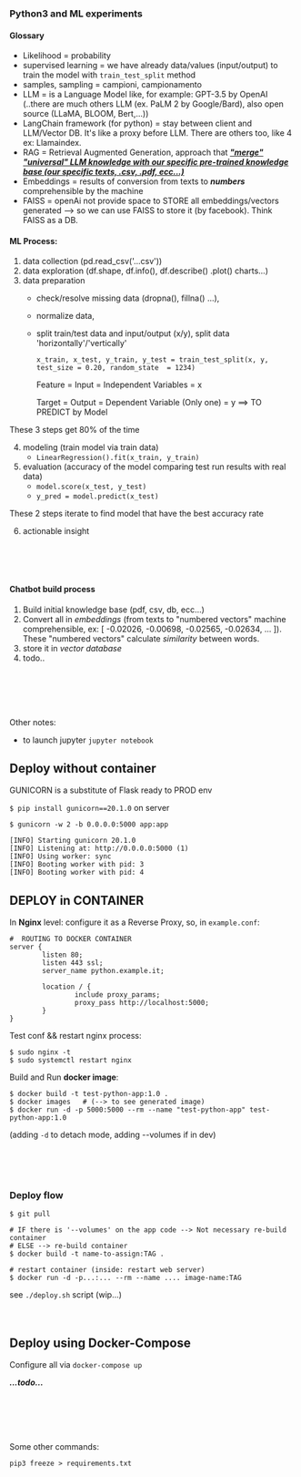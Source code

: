 ### Python3 and ML experiments

#### Glossary
- Likelihood = probability
- supervised learning = we have already data/values (input/output) to train the model with `train_test_split` method
- samples, sampling = campioni, campionamento
- LLM = is a Language Model like, for example: GPT-3.5 by OpenAI (..there are much others LLM (ex. PaLM 2 by Google/Bard), also open source (LLaMA, BLOOM, Bert,...))
- LangChain framework (for python) = stay between client and LLM/Vector DB. It's like a proxy before LLM. There are others too, like 4 ex: Llamaindex.
- RAG = Retrieval Augmented Generation, approach that <ins>***"merge" "universal" LLM knowledge with our specific pre-trained knowledge base (our specific texts, .csv, .pdf, ecc...)***</ins>
- Embeddings = results of conversion from texts to ***numbers*** comprehensible by the machine
- FAISS = openAi not provide space to STORE all embeddings/vectors generated --> so we can use FAISS to store it (by facebook). Think FAISS as a DB.



#### ML Process:

1. data collection (pd.read_csv('...csv'))
2. data exploration (df.shape, df.info(), df.describe() .plot() charts...)
3. data preparation 
   - check/resolve missing data (dropna(), fillna() ...), 
   - normalize data,
   - split train/test data and input/output (x/y), split data 'horizontally'/'vertically'

     `x_train, x_test, y_train, y_test = train_test_split(x, y, test_size = 0.20, random_state  = 1234)`

     Feature = Input = Independent Variables = x
     
     Target = Output = Dependent Variable (Only one) = y  ==> TO PREDICT by Model

These 3 steps get 80% of the time

4. modeling (train model via train data)
   - `LinearRegression().fit(x_train, y_train)`
5. evaluation (accuracy of the model comparing test run results with real data)
   - `model.score(x_test, y_test)`
   - `y_pred = model.predict(x_test)`

These 2 steps iterate to find model that have the best accuracy rate

6. actionable insight

<br><br><br>

#### Chatbot build process
1. Build initial knowledge base (pdf, csv, db, ecc...)
1. Convert all in *embeddings* (from texts to "numbered vectors" machine comprehensible, ex: [ -0.02026, -0.00698, -0.02565, -0.02634, ... ]).
    These "numbered vectors" calculate *similarity* between words.
1. store it in *vector database*
1. todo..


<br><br><br><br>


Other notes:
- to launch jupyter `jupyter notebook`




## Deploy without container
GUNICORN is a substitute of Flask ready to PROD env

`$ pip install gunicorn==20.1.0`  on server


```
$ gunicorn -w 2 -b 0.0.0.0:5000 app:app

[INFO] Starting gunicorn 20.1.0
[INFO] Listening at: http://0.0.0.0:5000 (1)
[INFO] Using worker: sync
[INFO] Booting worker with pid: 3
[INFO] Booting worker with pid: 4
```

## DEPLOY in CONTAINER

In **Nginx** level: configure it as a Reverse Proxy, so, in `example.conf`:
```
#  ROUTING TO DOCKER CONTAINER
server {
        listen 80;
        listen 443 ssl;
        server_name python.example.it;
        
        location / {
                include proxy_params;
                proxy_pass http://localhost:5000;
        }
}
```

Test conf && restart nginx process: 
```
$ sudo nginx -t 
$ sudo systemctl restart nginx
```

Build and Run **docker image**:
```
$ docker build -t test-python-app:1.0 .
$ docker images   # (--> to see generated image)
$ docker run -d -p 5000:5000 --rm --name "test-python-app" test-python-app:1.0
```
(adding `-d` to detach mode, adding --volumes if in dev)

<br><br><br>

### Deploy flow
```
$ git pull

# IF there is '--volumes' on the app code --> Not necessary re-build container
# ELSE --> re-build container
$ docker build -t name-to-assign:TAG .

# restart container (inside: restart web server)
$ docker run -d -p...:... --rm --name .... image-name:TAG
```
see `./deploy.sh` script (wip...)
<br><br><br>

## Deploy using Docker-Compose
Configure all via `docker-compose up`

***...todo...***


<br><br><br><br>

Some other commands:

`pip3 freeze > requirements.txt`



